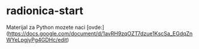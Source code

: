 # radionica-start

Materijal za Python mozete naci [ovde:] (https://docs.google.com/document/d/1avRH9zqOZT7dzue1KscSa_EGdqZnWYeLpgjyPg4GDHc/edit)
